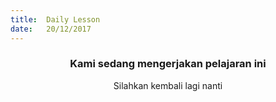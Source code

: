 ```yaml
---
title:  Daily Lesson
date:   20/12/2017
---
```


### <center>Kami sedang mengerjakan pelajaran ini</center>
<center>Silahkan kembali lagi nanti</center>
